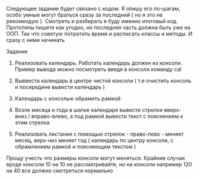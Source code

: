 Следующее задание будет связано с кодом. Я  опишу его по-шагам, особо умные могут браться сразу за последний
 ( но я это не рекомендую ). Смотреть и разбирать я буду именно итоговый код.
  Прототипы пишете как угодно, но последняя часть должна быть уже на ООП. Так что советую потратить время
 и расписать классы и методы. И сразу с ними начинать

Задание
1) Реализовать календарь. Работать календарь должен из консоли.
Пример вывода можно посмотреть введя в консоли команду cal

2) Выввести календарь в центре чистой консоли ( т.е очистить консоль и посередине вывести календарь )

3) Календарь с консолью обрамить рамкой

4) Возле месяца и года в шапке календаря вывести стрелки вверх- вниз  / вправо-влево,
 а под рамкой вывести текст с пояснением к этим стрелка

5) Реализовать листание с помощью стрелок - право-лево - меняет месяц,
 верх-низ меняет год ( календарь по центру консоли, с обрамлением рамкой и поясняющим текстом )

Прощу учесть что размеры консоли могут меняться. Крайние случаи вроде консоли 10 на 10 не рассматривайте,
 но на консоли например 120 на 40 все должно смотреться нормально